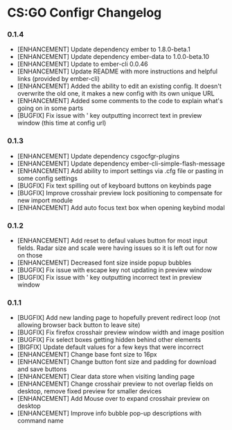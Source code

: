 # CS:GO Configr Changelog

### 0.1.4

* [ENHANCEMENT] Update dependency ember to 1.8.0-beta.1
* [ENHANCEMENT] Update dependency ember-data to 1.0.0-beta.10
* [ENHANCEMENT] Update to ember-cli 0.0.46
* [ENHANCEMENT] Update README with more instructions and helpful links (provided by ember-cli)
* [ENHANCEMENT] Added the ability to edit an existing config. It doesn't overwrite the old one, it makes a new config with its own unique URL
* [ENHANCEMENT] Added some comments to the code to explain what's going on in some parts
* [BUGFIX] Fix issue with ' key outputting incorrect text in preview window (this time at config url)

### 0.1.3

* [ENHANCEMENT] Update dependency csgocfgr-plugins
* [ENHANCEMENT] Update dependency ember-cli-simple-flash-message
* [ENHANCEMENT] Add ability to import settings via .cfg file or pasting in some config settings
* [BUGFIX] Fix text spilling out of keyboard buttons on keybinds page
* [BUGFIX] Improve crosshair preview lock positioning to compensate for new import module
* [ENHANCEMENT] Add auto focus text box when opening keybind modal

### 0.1.2

* [ENHANCEMENT] Add reset to defaul values button for most input fields. Radar size and scale were having issues so it is left out for now on those
* [ENHANCEMENT] Decreased font size inside popup bubbles
* [BUGFIX] Fix issue with escape key not updating in preview window
* [BUGFIX] Fix issue with ' key outputting incorrect text in preview window

### 0.1.1

* [BUGFIX] Add new landing page to hopefully prevent redirect loop (not allowing browser back button to leave site)
* [BUGFIX] Fix firefox crosshair preview window width and image position
* [BUGFIX] Fix select boxes getting hidden behind other elements
* [BIGFIX] Update default values for a few keys that were incorrect
* [ENHANCEMENT] Change base font size to 16px
* [ENHANCEMENT] Change button font size and padding for download and save buttons
* [ENHANCEMENT] Clear data store when visiting landing page
* [ENHANCEMENT] Change crosshair preview to not overlap fields on desktop, remove fixed preview for smaller devices
* [ENHANCEMENT] Add Mouse over to expand crosshair preview on desktop
* [ENHANCEMENT] Improve info bubble pop-up descriptions with command name

